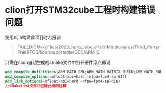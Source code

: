 # clion打开STM32cube工程时构建错误问题

使用nijia构建此项目时若报错

> FAILED:CMakeFiles/2023_hero_cube.elf.dir/Middlewares/Third_Party/FreeRTOS/Source/portable/GCC/ARM_C

只需在clion自动生成的cmake文件中打开硬件浮点即可

```cmake
add_compile_definitions(ARM_MATH_CM4;ARM_MATH_MATRIX_CHECK;ARM_MATH_ROUNDING)
add_compile_options(-mfloat-abi=hard -mfpu=fpv4-sp-d16)
add_link_options(-mfloat-abi=hard -mfpu=fpv4-sp-d16)
//CMakeList文件中去除此段的注释 
```
